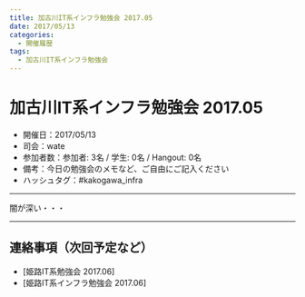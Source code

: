 ```yaml
---
title: 加古川IT系インフラ勉強会 2017.05
date: 2017/05/13
categories:
  - 開催履歴
tags:
  - 加古川IT系インフラ勉強会
---
```


# 加古川IT系インフラ勉強会 2017.05

* 開催日：2017/05/13
* 司会：wate
* 参加者数：参加者: 3名 / 学生: 0名 / Hangout: 0名
* 備考：今日の勉強会のメモなど、ご自由にご記入ください
* ハッシュタグ：#kakogawa_infra

---

闇が深い・・・

---

## 連絡事項（次回予定など）

* [姫路IT系勉強会 2017.06]
* [姫路IT系インフラ勉強会 2017.06]
